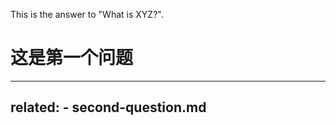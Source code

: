 This is the answer to "What is XYZ?".



# 这是第一个问题





---
related:
    - second-question.md
---



